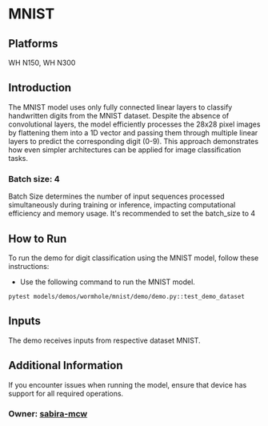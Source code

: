 # MNIST

## Platforms

WH N150, WH N300

## Introduction

The MNIST model uses only fully connected linear layers to classify handwritten digits from the MNIST dataset. Despite the absence of convolutional layers, the model efficiently processes the 28x28 pixel images by flattening them into a 1D vector and passing them through multiple linear layers to predict the corresponding digit (0-9). This approach demonstrates how even simpler architectures can be applied for image classification tasks.

### Batch size: 4

Batch Size determines the number of input sequences processed simultaneously during training or inference, impacting computational efficiency and memory usage. It's recommended to set the batch_size to 4

## How to Run

To run the demo for digit classification using the MNIST model, follow these instructions:

-  Use the following command to run the MNIST model.
  ```
  pytest models/demos/wormhole/mnist/demo/demo.py::test_demo_dataset
  ```

## Inputs

The demo receives inputs from respective dataset MNIST.

## Additional Information

If you encounter issues when running the model, ensure that device has support for all required operations.

### Owner: [sabira-mcw](https://github.com/sabira-mcw)
